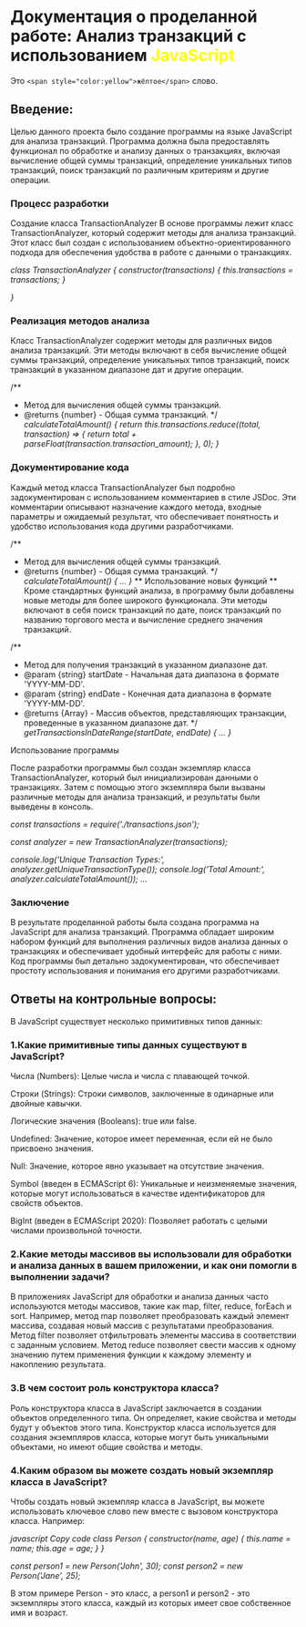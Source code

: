 # Документация о проделанной работе: Анализ транзакций с использованием <font color="yellow">JavaScript</font>
Это `<span style="color:yellow">жёлтое</span>` слово.
## Введение:

Целью данного проекта было создание программы на языке JavaScript для анализа транзакций. Программа должна была предоставлять функционал по обработке и анализу данных о транзакциях, включая вычисление общей суммы транзакций, определение уникальных типов транзакций, поиск транзакций по различным критериям и другие операции.

### Процесс разработки
Создание класса TransactionAnalyzer
В основе программы лежит класс TransactionAnalyzer, который содержит методы для анализа транзакций. Этот класс был создан с использованием объектно-ориентированного подхода для обеспечения удобства в работе с данными о транзакциях.

_class TransactionAnalyzer {_
    _constructor(transactions) {_
        _this.transactions = transactions;_
    _}_

_}_

### Реализация методов анализа

Класс TransactionAnalyzer содержит методы для различных видов анализа транзакций. Эти методы включают в себя вычисление общей суммы транзакций, определение уникальных типов транзакций, поиск транзакций в указанном диапазоне дат и другие операции.

 /**
 * Метод для вычисления общей суммы транзакций.
 * @returns {number} - Общая сумма транзакций.
 */
_calculateTotalAmount() {_
    _return this.transactions.reduce((total, transaction) => {_
        _return total + parseFloat(transaction.transaction_amount);_
    _}, 0);_
   _}_

### Документирование кода
Каждый метод класса TransactionAnalyzer был подробно задокументирован с использованием комментариев в стиле JSDoc. Эти комментарии описывают назначение каждого метода, входные параметры и ожидаемый результат, что обеспечивает понятность и удобство использования кода другими разработчиками.

/**
 * Метод для вычисления общей суммы транзакций.
 * @returns {number} - Общая сумма транзакций.
 */
_calculateTotalAmount() {_
_..._
_}_
** Использование новых функций **
Кроме стандартных функций анализа, в программу были добавлены новые методы для более широкого функционала. Эти методы включают в себя поиск транзакций по дате, поиск транзакций по названию торгового места и вычисление среднего значения транзакций.

/**
 * Метод для получения транзакций в указанном диапазоне дат.
 * @param {string} startDate - Начальная дата диапазона в формате 'YYYY-MM-DD'.
 * @param {string} endDate - Конечная дата диапазона в формате 'YYYY-MM-DD'.
 * @returns {Array} - Массив объектов, представляющих транзакции, проведенные в указанном диапазоне дат.
 */
_getTransactionsInDateRange(startDate, endDate) {_
_..._
_}_

Использование программы

После разработки программы был создан экземпляр класса TransactionAnalyzer, который был инициализирован данными о транзакциях. Затем с помощью этого экземпляра были вызваны различные методы для анализа транзакций, и результаты были выведены в консоль.

_const transactions = require('./transactions.json');_

_const analyzer = new TransactionAnalyzer(transactions);_

_console.log('Unique Transaction Types:', analyzer.getUniqueTransactionType());_
_console.log('Total Amount:', analyzer.calculateTotalAmount());_
_..._

### Заключение

В результате проделанной работы была создана программа на JavaScript для анализа транзакций. Программа обладает широким набором функций для выполнения различных видов анализа данных о транзакциях и обеспечивает удобный интерфейс для работы с ними. Код программы был детально задокументирован, что обеспечивает простоту использования и понимания его другими разработчиками.
## Ответы на контрольные вопросы:


В JavaScript существует несколько примитивных типов данных:

### 1.Какие примитивные типы данных существуют в JavaScript?

Числа (Numbers): Целые числа и числа с плавающей точкой.

Строки (Strings): Строки символов, заключенные в одинарные или двойные кавычки.

Логические значения (Booleans): true или false.

Undefined: Значение, которое имеет переменная, если ей не было присвоено значения.

Null: Значение, которое явно указывает на отсутствие значения.

Symbol (введен в ECMAScript 6): Уникальные и неизменяемые значения, которые могут использоваться в качестве идентификаторов для свойств объектов.

BigInt (введен в ECMAScript 2020): Позволяет работать с целыми числами произвольной точности.

### 2.Какие методы массивов вы использовали для обработки и анализа данных в вашем приложении, и как они помогли в выполнении задачи?

В приложениях JavaScript для обработки и анализа данных часто используются методы массивов, такие как map, filter, reduce, forEach и sort. Например, метод map позволяет преобразовать каждый элемент массива, создавая новый массив с результатами преобразования. Метод filter позволяет отфильтровать элементы массива в соответствии с заданным условием. Метод reduce позволяет свести массив к одному значению путем применения функции к каждому элементу и накоплению результата.
### 3.В чем состоит роль конструктора класса?

Роль конструктора класса в JavaScript заключается в создании объектов определенного типа. Он определяет, какие свойства и методы будут у объектов этого типа. Конструктор класса используется для создания экземпляров класса, которые могут быть уникальными объектами, но имеют общие свойства и методы.

### 4.Каким образом вы можете создать новый экземпляр класса в JavaScript?

Чтобы создать новый экземпляр класса в JavaScript, вы можете использовать ключевое слово new вместе с вызовом конструктора класса. Например:

_javascript_
_Copy code_
_class Person {_
  _constructor(name, age) {_
    _this.name = name;_
    _this.age = age;_
  _}_
_}_

_const person1 = new Person('John', 30);_
_const person2 = new Person('Jane', 25);_

В этом примере Person - это класс, а person1 и person2 - это экземпляры этого класса, каждый из которых имеет свое собственное имя и возраст.
